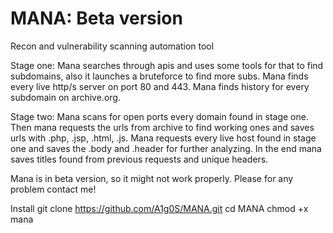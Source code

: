 # MANA: Beta version
Recon and vulnerability scanning automation tool

Stage one:
 Mana searches through apis and uses some tools for that to find subdomains, also it launches a bruteforce to find more subs.
 Mana finds every live http/s server on port 80 and 443.
 Mana finds history for every subdomain on archive.org.
 
Stage two:
 Mana scans for open ports every domain found in stage one.
 Then mana requests the urls from archive to find working ones and saves urls with .php, .jsp, .html, .js.
 Mana requests every live host found in stage one and saves the .body and .header for further analyzing.
 In the end mana saves titles found from previous requests and unique headers.
 
 Mana is in beta version, so it might not work properly.
 Please for any problem contact me!
 
 Install
   git clone https://github.com/A1g0S/MANA.git
   cd MANA
   chmod +x mana
 
